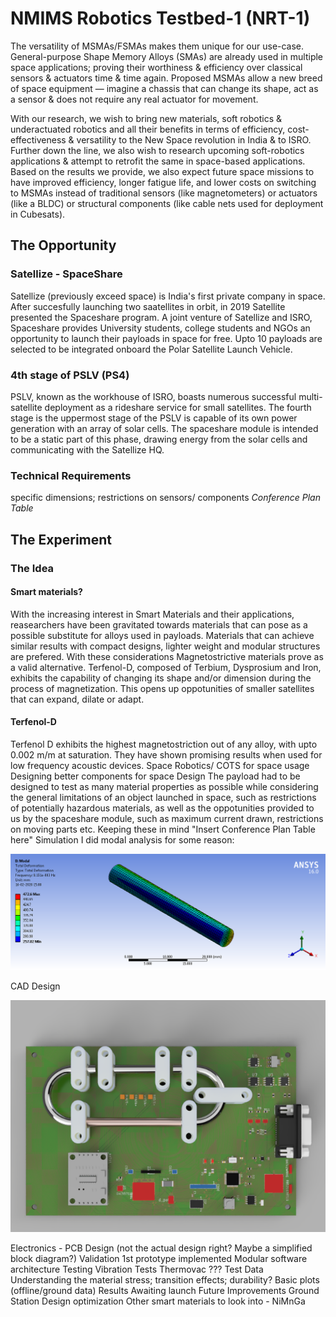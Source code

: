 # NMIMS Robotics Testbed-1 (NRT-1)

The versatility of MSMAs/FSMAs makes them unique for our use-case. General-purpose Shape Memory Alloys (SMAs) are already used in multiple space applications; proving their worthiness & efficiency over classical sensors & actuators time & time again. Proposed MSMAs allow a new breed of space equipment — imagine a chassis that can change its shape, act as a sensor & does not require any real actuator for movement.

With our research, we wish to bring new materials, soft robotics & underactuated robotics and all their benefits in terms of efficiency, cost-effectiveness & versatility to the New Space revolution in India & to ISRO. Further down the line, we also wish to research upcoming soft-robotics applications & attempt to retrofit the same in space-based applications. Based on the results we provide, we also expect future space missions to have improved efficiency, longer fatigue life, and lower costs on switching to MSMAs instead of traditional sensors (like magnetometers) or actuators (like a BLDC) or structural components (like cable nets used for deployment in Cubesats).

## The Opportunity

### Satellize - SpaceShare

Satellize (previously exceed space) is India's first private company in space. After succesfully launching two saatellites in orbit, in 2019 Satellite presented the Spaceshare program. A joint venture of Satellize and ISRO, Spaceshare provides University students, college students and NGOs an opportunity to launch their payloads in space for free. Upto 10 payloads are selected to be integrated onboard the Polar Satellite Launch Vehicle.
 

### 4th stage of PSLV (PS4)

PSLV, known as the workhouse of ISRO, boasts numerous successful multi-satellite deployment as a rideshare service for small satellites. The fourth stage is the uppermost stage of the PSLV is capable of its own power generation with an array of solar cells. The spaceshare module is intended to be a static part of this phase, drawing energy from the solar cells and communicating with the Satellize HQ. 

### Technical Requirements

specific dimensions; restrictions on sensors/ components
*Conference Plan Table*

## The Experiment

### The Idea

#### Smart materials?

With the increasing interest in Smart Materials and their applications, reasearchers have been gravitated towards materials that can pose as a possible substitute for alloys used in payloads. Materials that can achieve similar results with compact designs, lighter weight and modular structures are prefered. With these considerations Magnetostrictive materials prove as a valid alternative. Terfenol-D, composed of Terbium, Dysprosium and Iron, exhibits the capability of changing its shape and/or dimension during the process of magnetization. This opens up oppotunities of smaller satellites that can expand, dilate or adapt.

#### Terfenol-D

Terfenol D exhibits the highest magnetostriction out of any alloy, with upto 0.002 m/m at saturation. They have shown promising results when used for low frequency acoustic devices.
Space Robotics/ COTS for space usage
Designing better components for space
Design
The payload had to be designed to test as many material properties as possible while considering the general limitations of an object launched in space, such as restrictions of potentially hazardous materials, as well as the oppotunities provided to us by the spaceshare module, such as maximum current drawn, restrictions on moving parts etc. Keeping these in mind "Insert Conference Plan Table here" 
Simulation 
I did modal analysis for some reason:

![alt text][rod-modal-analysis]

CAD Design

![alt text][board]

Electronics - PCB Design (not the actual design right? Maybe a simplified block diagram?)
Validation
1st prototype implemented
Modular software architecture
Testing
Vibration Tests
Thermovac
??? Test
Data
Understanding the material stress; transition effects; durability?
Basic plots (offline/ground data)
Results
Awaiting launch
Future Improvements
Ground Station
Design optimization
Other smart materials to look into - NiMnGa

[rod-modal-analysis]: _static/rod_modal_analysis_1.png "1st Natural Freq of rod"
[board]: _static/board_1.png "1st Natural Freq of rod"
